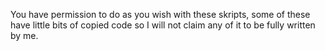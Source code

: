 You have permission to do as you wish with these skripts, some of these have little bits of copied code so I will not claim any of it to be fully written by me. 
